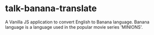 # talk-banana-translate
 A Vanilla JS application to convert English to Banana language. Banana language is a language used in the popular movie series 'MINIONS'.
